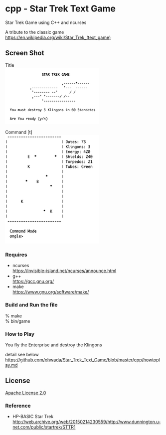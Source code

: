 cpp - Star Trek Text Game
===============

Star Trek Game using C++ and ncurses <br/>

A tribute to the classic game <br/>
https://en.wikipedia.org/wiki/Star_Trek_(text_game)

## Screen Shot <br/>
Title <br/>
<img src="https://raw.githubusercontent.com/ohwada/Star_Trek_Text_Game/master/cpp/doc/scrrenshot_cpp_title.png" width="300" />  <br/>

Command [t] <br/>
<img src="https://raw.githubusercontent.com/ohwada/Star_Trek_Text_Game/master/cpp/doc/screenshot_cpp_cmd_torpedo.png" width="300" />  <br/>

### Requires <br/>
- ncurses <br/>
https://invisible-island.net/ncurses/announce.html <br/>
- g++ <br/>
https://gcc.gnu.org/ <br/>
- make <br/>
https://www.gnu.org/software/make/ <br/>

### Build and Run the file <br/>

% make <br/>
% bin/game <br/>

### How to Play <br/>

You fly the Enterprise and destroy the Klingons <br/>

detail see below <br/>
https://github.com/ohwada/Star_Trek_Text_Game/blob/master/cpp/howtoplay.md <br/>

## License 
[Apache License 2.0](https://www.apache.org/licenses/LICENSE-2.0) <br/>

### Reference <br/>
- HP-BASIC  Star Trek <br/>
http://web.archive.org/web/20150214230559/http://www.dunnington.u-net.com/public/startrek/STTR1 <br/>
